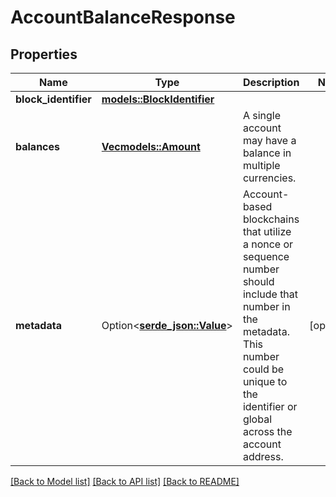 # AccountBalanceResponse

## Properties

| Name                 | Type                                              | Description                                                                                                                                                                                       | Notes      |
| -------------------- | ------------------------------------------------- | ------------------------------------------------------------------------------------------------------------------------------------------------------------------------------------------------- | ---------- |
| **block_identifier** | [**models::BlockIdentifier**](BlockIdentifier.md) |                                                                                                                                                                                                   |            |
| **balances**         | [**Vec<models::Amount>**](Amount.md)              | A single account may have a balance in multiple currencies.                                                                                                                                       |            |
| **metadata**         | Option<[**serde_json::Value**](.md)>              | Account-based blockchains that utilize a nonce or sequence number should include that number in the metadata. This number could be unique to the identifier or global across the account address. | [optional] |

[[Back to Model list]](../README.md#documentation-for-models)
[[Back to API list]](../README.md#documentation-for-api-endpoints) [[Back to README]](../README.md)

